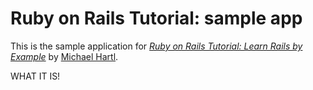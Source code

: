 # Ruby on  Rails Tutorial: sample app

This is the sample application for [*Ruby on Rails Tutorial: Learn Rails by Example*](http://railstutorial.org/) by [Michael Hartl](http://michaelhartl.com/).

WHAT IT IS!
